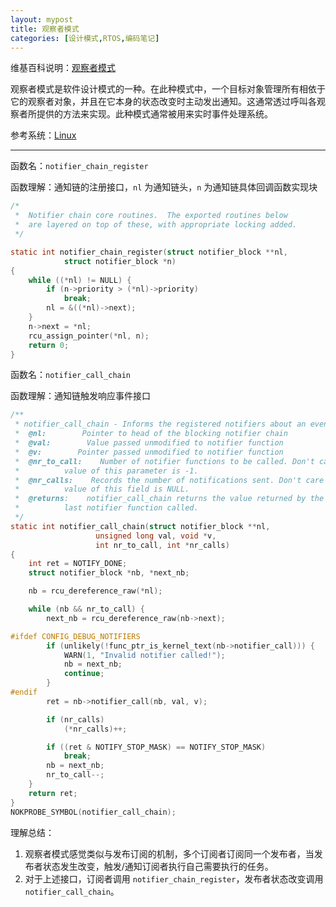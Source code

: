 ```yaml
---
layout: mypost
title: 观察者模式
categories: [设计模式,RTOS,编码笔记]
---
```


维基百科说明：[观察者模式](https://en.wikipedia.org/wiki/Observer_pattern)

观察者模式是软件设计模式的一种。在此种模式中，一个目标对象管理所有相依于它的观察者对象，并且在它本身的状态改变时主动发出通知。这通常透过呼叫各观察者所提供的方法来实现。此种模式通常被用来实时事件处理系统。

参考系统：[Linux](https://elixir.bootlin.com/linux/v4.1.15/source)

---

函数名：`notifier_chain_register`

函数理解：通知链的注册接口，`nl` 为通知链头，`n` 为通知链具体回调函数实现块

```c
/*
 *  Notifier chain core routines.  The exported routines below
 *  are layered on top of these, with appropriate locking added.
 */

static int notifier_chain_register(struct notifier_block **nl,
            struct notifier_block *n)
{
    while ((*nl) != NULL) {
        if (n->priority > (*nl)->priority)
            break;
        nl = &((*nl)->next);
    }
    n->next = *nl;
    rcu_assign_pointer(*nl, n);
    return 0;
}
```

函数名：`notifier_call_chain`

函数理解：通知链触发响应事件接口

```c
/**
 * notifier_call_chain - Informs the registered notifiers about an event.
 *  @nl:        Pointer to head of the blocking notifier chain
 *  @val:        Value passed unmodified to notifier function
 *  @v:        Pointer passed unmodified to notifier function
 *  @nr_to_call:    Number of notifier functions to be called. Don't care
 *          value of this parameter is -1.
 *  @nr_calls:    Records the number of notifications sent. Don't care
 *          value of this field is NULL.
 *  @returns:    notifier_call_chain returns the value returned by the
 *          last notifier function called.
 */
static int notifier_call_chain(struct notifier_block **nl,
                   unsigned long val, void *v,
                   int nr_to_call, int *nr_calls)
{
    int ret = NOTIFY_DONE;
    struct notifier_block *nb, *next_nb;

    nb = rcu_dereference_raw(*nl);

    while (nb && nr_to_call) {
        next_nb = rcu_dereference_raw(nb->next);

#ifdef CONFIG_DEBUG_NOTIFIERS
        if (unlikely(!func_ptr_is_kernel_text(nb->notifier_call))) {
            WARN(1, "Invalid notifier called!");
            nb = next_nb;
            continue;
        }
#endif
        ret = nb->notifier_call(nb, val, v);

        if (nr_calls)
            (*nr_calls)++;

        if ((ret & NOTIFY_STOP_MASK) == NOTIFY_STOP_MASK)
            break;
        nb = next_nb;
        nr_to_call--;
    }
    return ret;
}
NOKPROBE_SYMBOL(notifier_call_chain);
```

理解总结：

1. 观察者模式感觉类似与发布订阅的机制，多个订阅者订阅同一个发布者，当发布者状态发生改变，触发/通知订阅者执行自己需要执行的任务。
2. 对于上述接口，订阅者调用 `notifier_chain_register`，发布者状态改变调用 `notifier_call_chain`。
